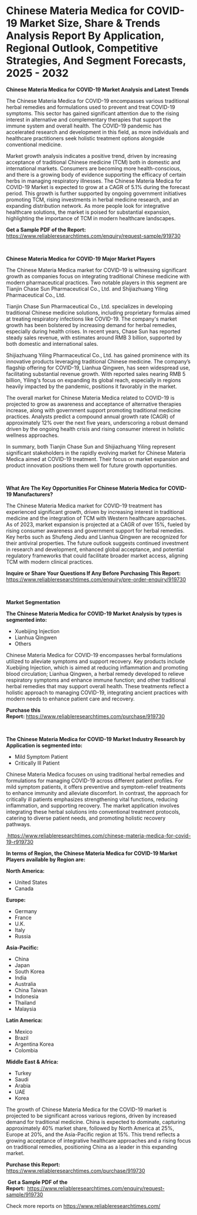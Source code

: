 <p><h1>Chinese Materia Medica for COVID-19 Market Size, Share & Trends Analysis Report By Application, Regional Outlook, Competitive Strategies, And Segment Forecasts, 2025 - 2032</h1></p><p><strong>Chinese Materia Medica for COVID-19 Market Analysis and Latest Trends</strong></p>
<p><p>The Chinese Materia Medica for COVID-19 encompasses various traditional herbal remedies and formulations used to prevent and treat COVID-19 symptoms. This sector has gained significant attention due to the rising interest in alternative and complementary therapies that support the immune system and overall health. The COVID-19 pandemic has accelerated research and development in this field, as more individuals and healthcare practitioners seek holistic treatment options alongside conventional medicine.</p><p>Market growth analysis indicates a positive trend, driven by increasing acceptance of traditional Chinese medicine (TCM) both in domestic and international markets. Consumers are becoming more health-conscious, and there is a growing body of evidence supporting the efficacy of certain herbs in managing respiratory illnesses. The Chinese Materia Medica for COVID-19 Market is expected to grow at a CAGR of 5.1% during the forecast period. This growth is further supported by ongoing government initiatives promoting TCM, rising investments in herbal medicine research, and an expanding distribution network. As more people look for integrative healthcare solutions, the market is poised for substantial expansion, highlighting the importance of TCM in modern healthcare landscapes.</p></p>
<p><strong>Get a Sample PDF of the Report:&nbsp;</strong> <a href="https://www.reliableresearchtimes.com/enquiry/request-sample/919730?utm_campaign=3258&utm_medium=2&utm_source=Github&utm_content=ia&utm_term=05032025&utm_id=chinese-materia-medica-for-covid-19">https://www.reliableresearchtimes.com/enquiry/request-sample/919730</a></p>
<p>&nbsp;</p>
<p><strong>Chinese Materia Medica for COVID-19 Major Market Players</strong></p>
<p><p>The Chinese Materia Medica market for COVID-19 is witnessing significant growth as companies focus on integrating traditional Chinese medicine with modern pharmaceutical practices. Two notable players in this segment are Tianjin Chase Sun Pharmaceutical Co., Ltd. and Shijiazhuang Yiling Pharmaceutical Co., Ltd.</p><p>Tianjin Chase Sun Pharmaceutical Co., Ltd. specializes in developing traditional Chinese medicine solutions, including proprietary formulas aimed at treating respiratory infections like COVID-19. The company's market growth has been bolstered by increasing demand for herbal remedies, especially during health crises. In recent years, Chase Sun has reported steady sales revenue, with estimates around RMB 3 billion, supported by both domestic and international sales.</p><p>Shijiazhuang Yiling Pharmaceutical Co., Ltd. has gained prominence with its innovative products leveraging traditional Chinese medicine. The company’s flagship offering for COVID-19, Lianhua Qingwen, has seen widespread use, facilitating substantial revenue growth. With reported sales nearing RMB 5 billion, Yiling's focus on expanding its global reach, especially in regions heavily impacted by the pandemic, positions it favorably in the market.</p><p>The overall market for Chinese Materia Medica related to COVID-19 is projected to grow as awareness and acceptance of alternative therapies increase, along with government support promoting traditional medicine practices. Analysts predict a compound annual growth rate (CAGR) of approximately 12% over the next five years, underscoring a robust demand driven by the ongoing health crisis and rising consumer interest in holistic wellness approaches.</p><p>In summary, both Tianjin Chase Sun and Shijiazhuang Yiling represent significant stakeholders in the rapidly evolving market for Chinese Materia Medica aimed at COVID-19 treatment. Their focus on market expansion and product innovation positions them well for future growth opportunities.</p></p>
<p>&nbsp;</p>
<p><strong>What Are The Key Opportunities For Chinese Materia Medica for COVID-19 Manufacturers?</strong></p>
<p><p>The Chinese Materia Medica market for COVID-19 treatment has experienced significant growth, driven by increasing interest in traditional medicine and the integration of TCM with Western healthcare approaches. As of 2023, market expansion is projected at a CAGR of over 15%, fueled by rising consumer awareness and government support for herbal remedies. Key herbs such as Shufeng Jiedu and Lianhua Qingwen are recognized for their antiviral properties. The future outlook suggests continued investment in research and development, enhanced global acceptance, and potential regulatory frameworks that could facilitate broader market access, aligning TCM with modern clinical practices.</p></p>
<p><strong>Inquire or Share Your Questions If Any Before Purchasing This Report:</strong> <a href="https://www.reliableresearchtimes.com/enquiry/pre-order-enquiry/919730?utm_campaign=3258&utm_medium=2&utm_source=Github&utm_content=ia&utm_term=05032025&utm_id=chinese-materia-medica-for-covid-19">https://www.reliableresearchtimes.com/enquiry/pre-order-enquiry/919730</a></p>
<p>&nbsp;</p>
<p><strong>Market Segmentation</strong></p>
<p><strong>The Chinese Materia Medica for COVID-19 Market Analysis by types is segmented into:</strong></p>
<p><ul><li>Xuebijing Injection</li><li>Lianhua Qingwen</li><li>Others</li></ul></p>
<p><p>Chinese Materia Medica for COVID-19 encompasses herbal formulations utilized to alleviate symptoms and support recovery. Key products include Xuebijing Injection, which is aimed at reducing inflammation and promoting blood circulation; Lianhua Qingwen, a herbal remedy developed to relieve respiratory symptoms and enhance immune function; and other traditional herbal remedies that may support overall health. These treatments reflect a holistic approach to managing COVID-19, integrating ancient practices with modern needs to enhance patient care and recovery.</p></p>
<p><strong>Purchase this Report:&nbsp;</strong><a href="https://www.reliableresearchtimes.com/purchase/919730?utm_campaign=3258&utm_medium=2&utm_source=Github&utm_content=ia&utm_term=05032025&utm_id=chinese-materia-medica-for-covid-19">https://www.reliableresearchtimes.com/purchase/919730</a></p>
<p>&nbsp;</p>
<p><strong>The Chinese Materia Medica for COVID-19 Market Industry Research by Application is segmented into:</strong></p>
<p><ul><li>Mild Symptom Patient</li><li>Critically Ill Patient</li></ul></p>
<p><p>Chinese Materia Medica focuses on using traditional herbal remedies and formulations for managing COVID-19 across different patient profiles. For mild symptom patients, it offers preventive and symptom-relief treatments to enhance immunity and alleviate discomfort. In contrast, the approach for critically ill patients emphasizes strengthening vital functions, reducing inflammation, and supporting recovery. The market application involves integrating these herbal solutions into conventional treatment protocols, catering to diverse patient needs, and promoting holistic recovery pathways.</p></p>
<p><a href="https://www.reliableresearchtimes.com/chinese-materia-medica-for-covid-19-r919730?utm_campaign=3258&utm_medium=2&utm_source=Github&utm_content=ia&utm_term=05032025&utm_id=chinese-materia-medica-for-covid-19">&nbsp;https://www.reliableresearchtimes.com/chinese-materia-medica-for-covid-19-r919730</a></p>
<p><strong>In terms of Region, the Chinese Materia Medica for COVID-19 Market Players available by Region are:</strong></p>
<p>
    <p> <strong> North America: </strong>
        <ul>
            <li>United States</li>
            <li>Canada</li>
        </ul>
        </p> 
    <p> <strong> Europe: </strong>
        <ul>
            <li>Germany</li>
            <li>France</li>
            <li>U.K.</li>
            <li>Italy</li>
            <li>Russia</li>
        </ul>
        </p> 
    <p> <strong> Asia-Pacific: </strong>
        <ul>
            <li>China</li>
            <li>Japan</li>
            <li>South Korea</li>
            <li>India</li>
            <li>Australia</li>
            <li>China Taiwan</li>
            <li>Indonesia</li>
            <li>Thailand</li>
            <li>Malaysia</li>
        </ul>
        </p> 
    <p> <strong> Latin America: </strong>
        <ul>
            <li>Mexico</li>
            <li>Brazil</li>
            <li>Argentina Korea</li>
            <li>Colombia</li>
        </ul>
        </p> 
    <p> <strong> Middle East & Africa: </strong>
        <ul>
            <li>Turkey</li>
            <li>Saudi</li>
            <li>Arabia</li>
            <li>UAE</li>
            <li>Korea</li>
        </ul>
    </p>
    </p>
<p><p>The growth of Chinese Materia Medica for the COVID-19 market is projected to be significant across various regions, driven by increased demand for traditional medicine. China is expected to dominate, capturing approximately 40% market share, followed by North America at 25%, Europe at 20%, and the Asia-Pacific region at 15%. This trend reflects a growing acceptance of integrative healthcare approaches and a rising focus on traditional remedies, positioning China as a leader in this expanding market.</p></p>
<p><strong>Purchase this Report: </strong><a href="https://www.reliableresearchtimes.com/purchase/919730?utm_campaign=3258&utm_medium=2&utm_source=Github&utm_content=ia&utm_term=05032025&utm_id=chinese-materia-medica-for-covid-19">https://www.reliableresearchtimes.com/purchase/919730</a></p>
<p>&nbsp;<strong>Get a Sample PDF of the Report:&nbsp;&nbsp;</strong><a href="https://www.reliableresearchtimes.com/enquiry/request-sample/919730?utm_campaign=3258&utm_medium=2&utm_source=Github&utm_content=ia&utm_term=05032025&utm_id=chinese-materia-medica-for-covid-19">https://www.reliableresearchtimes.com/enquiry/request-sample/919730</a></p>
<p><strong></strong></p>
<p>Check more reports on <a href="https://www.reliableresearchtimes.com/?utm_campaign=3258&utm_medium=2&utm_source=Github&utm_content=ia&utm_term=05032025&utm_id=chinese-materia-medica-for-covid-19">https://www.reliableresearchtimes.com/</a></p>
